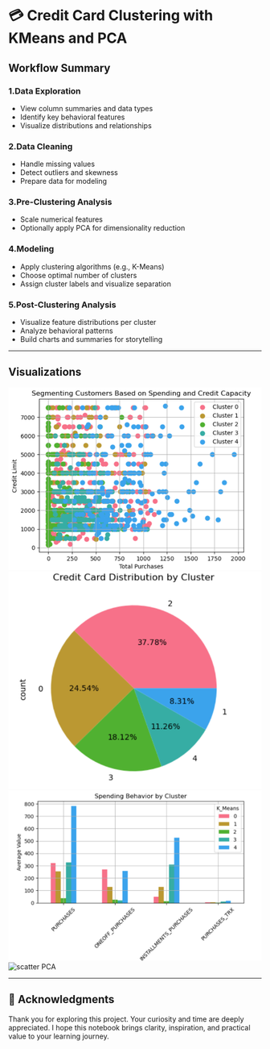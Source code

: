 # 💳 Credit Card Clustering with KMeans and PCA

## Workflow Summary  

### 1.Data Exploration  
- View column summaries and data types  
- Identify key behavioral features  
- Visualize distributions and relationships  

### 2.Data Cleaning  
- Handle missing values 
- Detect outliers and skewness  
- Prepare data for modeling  

### 3.Pre-Clustering Analysis  
- Scale numerical features  
- Optionally apply PCA for dimensionality reduction  

### 4.Modeling  
- Apply clustering algorithms (e.g., K-Means)  
- Choose optimal number of clusters  
- Assign cluster labels and visualize separation  

### 5.Post-Clustering Analysis  
- Visualize feature distributions per cluster  
- Analyze behavioral patterns  
- Build charts and summaries for storytelling  

---
## Visualizations
![scatter](https://github.com/Esraa-MOhamed7/Credit-Card-Clusterization-with-Kmeans-and-PCA/blob/main/Segmenting%20Customers%20Based%20on%20Spending%20and%20Credit%20Capacity.png)
![pie](https://github.com/Esraa-MOhamed7/Credit-Card-Clusterization-with-Kmeans-and-PCA/blob/main/Credit%20Card%20Distribution%20by%20Cluster.png)
![bar](https://github.com/Esraa-MOhamed7/Credit-Card-Clusterization-with-Kmeans-and-PCA/blob/main/Spending%20Behavior%20by%20Cluster.png)
![scatter PCA](kk.mn)

---

## 🙌 Acknowledgments  
Thank you for exploring this project. Your curiosity and time are deeply appreciated. I hope this notebook brings clarity, inspiration, and practical value to your learning journey.
